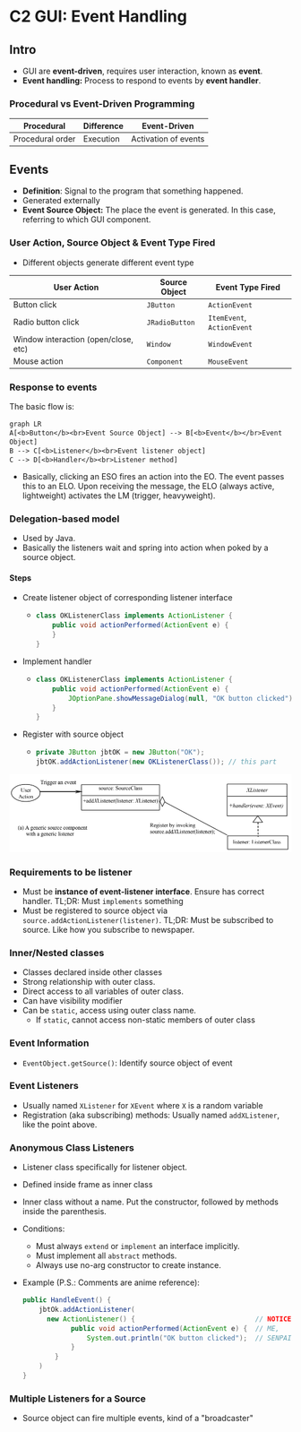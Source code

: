 # C2 GUI: Event Handling

## Intro

- GUI are **event-driven**, requires user interaction, known as **event**.
- **Event handling:** Process to respond to events by **event handler**.

### Procedural vs Event-Driven Programming

| Procedural       | Difference | Event-Driven         |
| ---------------- | ---------- | -------------------- |
| Procedural order | Execution  | Activation of events |

## Events

- **Definition**: Signal to the program that something happened.
- Generated externally
- **Event Source Object:** The place the event is generated. In this case, referring to which GUI component.

### User Action, Source Object & Event Type Fired

- Different objects generate different event type

| User Action                          | Source Object  | Event Type Fired           |
| ------------------------------------ | -------------- | -------------------------- |
| Button click                         | `JButton`      | `ActionEvent`              |
| Radio button click                   | `JRadioButton` | `ItemEvent`, `ActionEvent` |
| Window interaction (open/close, etc) | `Window`       | `WindowEvent`              |
| Mouse action                         | `Component`    | `MouseEvent`               |

### Response to events

The basic flow is:

```mermaid
graph LR
A[<b>Button</b><br>Event Source Object] --> B[<b>Event</b></br>Event Object]
B --> C[<b>Listener</b><br>Event listener object]
C --> D[<b>Handler</b><br>Listener method]
```

- Basically, clicking an ESO fires an action into the EO. The event passes this to an ELO. Upon receiving the message, the ELO (always active, lightweight) activates the LM (trigger, heavyweight).

### Delegation-based model

- Used by Java.
- Basically the listeners wait and spring into action when poked by a source object.

#### Steps

- Create listener object of corresponding listener interface

  - ```java
    class OKListenerClass implements ActionListener {
    	public void actionPerformed(ActionEvent e) {
    	}
    }
    ```

- Implement handler

  - ```java
    class OKListenerClass implements ActionListener {
    	public void actionPerformed(ActionEvent e) {
    		JOptionPane.showMessageDialog(null, "OK button clicked"); // this part
    	}
    }
    ```

- Register with source object

  - ```java
    private JButton jbtOK = new JButton("OK");
    jbtOK.addActionListener(new OKListenerClass()); // this part
    ```

![Event Listener Diagram](c2-event-handling.assets/event-listener-diagram.png)

### Requirements to be listener

- Must be **instance of event-listener interface**. Ensure has correct handler. TL;DR: Must `implements` something
- Must be registered to source object via `source.addActionListener(listener)`. TL;DR: Must be subscribed to source. Like how you subscribe to newspaper.

### Inner/Nested classes

- Classes declared inside other classes
- Strong relationship with outer class.
- Direct access to all variables of outer class.
- Can have visibility modifier
- Can be `static`, access using outer class name.
  - If `static`, cannot access non-static members of outer class

### Event Information

- `EventObject.getSource()`: Identify source object of event

### Event Listeners

- Usually named `XListener` for `XEvent`  where `X` is a random variable
- Registration (aka subscribing) methods: Usually named `addXListener`, like the point above.

### Anonymous Class Listeners

- Listener class specifically for listener object. 

- Defined inside frame as inner class

- Inner class without a name. Put the constructor, followed by methods inside the parenthesis.

- Conditions:

  - Must always `extend` or `implement` an interface implicitly.
  - Must implement all `abstract` methods.
  - Always use no-arg constructor to create instance.

- Example (P.S.: Comments are anime reference):

  ```java
  public HandleEvent() {
      jbtOk.addActionListener(
      	new ActionListener() {								// NOTICE
              public void actionPerformed(ActionEvent e) {	// ME,
                  System.out.println("OK button clicked");	// SENPAI!
              }												
          }													
      )
  }
  ```

### Multiple Listeners for a Source

- Source object can fire multiple events, kind of a "broadcaster"







